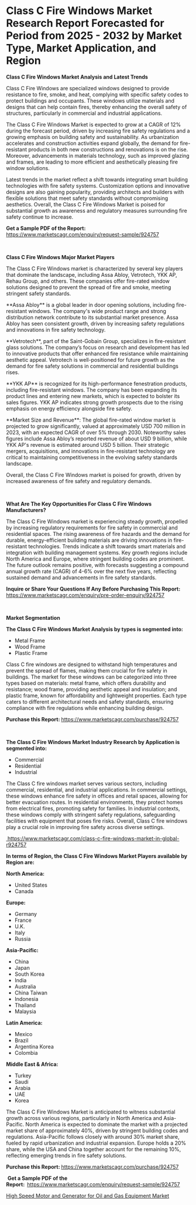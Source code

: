 <p><h1>Class C Fire Windows Market Research Report Forecasted for Period from 2025 -  2032 by Market Type, Market Application, and Region</h1></p><p><strong>Class C Fire Windows Market Analysis and Latest Trends</strong></p>
<p><p>Class C Fire Windows are specialized windows designed to provide resistance to fire, smoke, and heat, complying with specific safety codes to protect buildings and occupants. These windows utilize materials and designs that can help contain fires, thereby enhancing the overall safety of structures, particularly in commercial and industrial applications.</p><p>The Class C Fire Windows Market is expected to grow at a CAGR of 12% during the forecast period, driven by increasing fire safety regulations and a growing emphasis on building safety and sustainability. As urbanization accelerates and construction activities expand globally, the demand for fire-resistant products in both new constructions and renovations is on the rise. Moreover, advancements in materials technology, such as improved glazing and frames, are leading to more efficient and aesthetically pleasing fire window solutions.</p><p>Latest trends in the market reflect a shift towards integrating smart building technologies with fire safety systems. Customization options and innovative designs are also gaining popularity, providing architects and builders with flexible solutions that meet safety standards without compromising aesthetics. Overall, the Class C Fire Windows Market is poised for substantial growth as awareness and regulatory measures surrounding fire safety continue to increase.</p></p>
<p><strong>Get a Sample PDF of the Report:&nbsp;</strong> <a href="https://www.marketscagr.com/enquiry/request-sample/924757?utm_campaign=3095&utm_medium=2&utm_source=Github&utm_content=ia&utm_term=24032025&utm_id=class-c-fire-windows">https://www.marketscagr.com/enquiry/request-sample/924757</a></p>
<p>&nbsp;</p>
<p><strong>Class C Fire Windows Major Market Players</strong></p>
<p><p>The Class C Fire Windows market is characterized by several key players that dominate the landscape, including Assa Abloy, Vetrotech, YKK AP, Rehau Group, and others. These companies offer fire-rated window solutions designed to prevent the spread of fire and smoke, meeting stringent safety standards.</p><p>**Assa Abloy** is a global leader in door opening solutions, including fire-resistant windows. The company's wide product range and strong distribution network contribute to its substantial market presence. Assa Abloy has seen consistent growth, driven by increasing safety regulations and innovations in fire safety technology.</p><p>**Vetrotech**, part of the Saint-Gobain Group, specializes in fire-resistant glass solutions. The company’s focus on research and development has led to innovative products that offer enhanced fire resistance while maintaining aesthetic appeal. Vetrotech is well-positioned for future growth as the demand for fire safety solutions in commercial and residential buildings rises.</p><p>**YKK AP** is recognized for its high-performance fenestration products, including fire-resistant windows. The company has been expanding its product lines and entering new markets, which is expected to bolster its sales figures. YKK AP indicates strong growth prospects due to the rising emphasis on energy efficiency alongside fire safety.</p><p>**Market Size and Revenue**: The global fire-rated window market is projected to grow significantly, valued at approximately USD 700 million in 2023, with an expected CAGR of over 5% through 2030. Noteworthy sales figures include Assa Abloy’s reported revenue of about USD 9 billion, while YKK AP's revenue is estimated around USD 5 billion. Their strategic mergers, acquisitions, and innovations in fire-resistant technology are critical to maintaining competitiveness in the evolving safety standards landscape. </p><p>Overall, the Class C Fire Windows market is poised for growth, driven by increased awareness of fire safety and regulatory demands.</p></p>
<p>&nbsp;</p>
<p><strong>What Are The Key Opportunities For Class C Fire Windows Manufacturers?</strong></p>
<p><p>The Class C Fire Windows market is experiencing steady growth, propelled by increasing regulatory requirements for fire safety in commercial and residential spaces. The rising awareness of fire hazards and the demand for durable, energy-efficient building materials are driving innovations in fire-resistant technologies. Trends indicate a shift towards smart materials and integration with building management systems. Key growth regions include North America and Europe, where stringent building codes are prominent. The future outlook remains positive, with forecasts suggesting a compound annual growth rate (CAGR) of 4-6% over the next five years, reflecting sustained demand and advancements in fire safety standards.</p></p>
<p><strong>Inquire or Share Your Questions If Any Before Purchasing This Report:</strong> <a href="https://www.marketscagr.com/enquiry/pre-order-enquiry/924757?utm_campaign=3095&utm_medium=2&utm_source=Github&utm_content=ia&utm_term=24032025&utm_id=class-c-fire-windows">https://www.marketscagr.com/enquiry/pre-order-enquiry/924757</a></p>
<p>&nbsp;</p>
<p><strong>Market Segmentation</strong></p>
<p><strong>The Class C Fire Windows Market Analysis by types is segmented into:</strong></p>
<p><ul><li>Metal Frame</li><li>Wood Frame</li><li>Plastic Frame</li></ul></p>
<p><p>Class C fire windows are designed to withstand high temperatures and prevent the spread of flames, making them crucial for fire safety in buildings. The market for these windows can be categorized into three types based on materials: metal frame, which offers durability and resistance; wood frame, providing aesthetic appeal and insulation; and plastic frame, known for affordability and lightweight properties. Each type caters to different architectural needs and safety standards, ensuring compliance with fire regulations while enhancing building design.</p></p>
<p><strong>Purchase this Report:&nbsp;</strong><a href="https://www.marketscagr.com/purchase/924757?utm_campaign=3095&utm_medium=2&utm_source=Github&utm_content=ia&utm_term=24032025&utm_id=class-c-fire-windows">https://www.marketscagr.com/purchase/924757</a></p>
<p>&nbsp;</p>
<p><strong>The Class C Fire Windows Market Industry Research by Application is segmented into:</strong></p>
<p><ul><li>Commercial</li><li>Residential</li><li>Industrial</li></ul></p>
<p><p>The Class C fire windows market serves various sectors, including commercial, residential, and industrial applications. In commercial settings, these windows enhance fire safety in offices and retail spaces, allowing for better evacuation routes. In residential environments, they protect homes from electrical fires, promoting safety for families. In industrial contexts, these windows comply with stringent safety regulations, safeguarding facilities with equipment that poses fire risks. Overall, Class C fire windows play a crucial role in improving fire safety across diverse settings.</p></p>
<p><a href="https://www.marketscagr.com/class-c-fire-windows-market-in-global-r924757?utm_campaign=3095&utm_medium=2&utm_source=Github&utm_content=ia&utm_term=24032025&utm_id=class-c-fire-windows">&nbsp;https://www.marketscagr.com/class-c-fire-windows-market-in-global-r924757</a></p>
<p><strong>In terms of Region, the Class C Fire Windows Market Players available by Region are:</strong></p>
<p>
    <p> <strong> North America: </strong>
        <ul>
            <li>United States</li>
            <li>Canada</li>
        </ul>
        </p> 
    <p> <strong> Europe: </strong>
        <ul>
            <li>Germany</li>
            <li>France</li>
            <li>U.K.</li>
            <li>Italy</li>
            <li>Russia</li>
        </ul>
        </p> 
    <p> <strong> Asia-Pacific: </strong>
        <ul>
            <li>China</li>
            <li>Japan</li>
            <li>South Korea</li>
            <li>India</li>
            <li>Australia</li>
            <li>China Taiwan</li>
            <li>Indonesia</li>
            <li>Thailand</li>
            <li>Malaysia</li>
        </ul>
        </p> 
    <p> <strong> Latin America: </strong>
        <ul>
            <li>Mexico</li>
            <li>Brazil</li>
            <li>Argentina Korea</li>
            <li>Colombia</li>
        </ul>
        </p> 
    <p> <strong> Middle East & Africa: </strong>
        <ul>
            <li>Turkey</li>
            <li>Saudi</li>
            <li>Arabia</li>
            <li>UAE</li>
            <li>Korea</li>
        </ul>
    </p>
    </p>
<p><p>The Class C Fire Windows Market is anticipated to witness substantial growth across various regions, particularly in North America and Asia-Pacific. North America is expected to dominate the market with a projected market share of approximately 40%, driven by stringent building codes and regulations. Asia-Pacific follows closely with around 30% market share, fueled by rapid urbanization and industrial expansion. Europe holds a 20% share, while the USA and China together account for the remaining 10%, reflecting emerging trends in fire safety solutions.</p></p>
<p><strong>Purchase this Report: </strong><a href="https://www.marketscagr.com/purchase/924757?utm_campaign=3095&utm_medium=2&utm_source=Github&utm_content=ia&utm_term=24032025&utm_id=class-c-fire-windows">https://www.marketscagr.com/purchase/924757</a></p>
<p>&nbsp;<strong>Get a Sample PDF of the Report:&nbsp;&nbsp;</strong><a href="https://www.marketscagr.com/enquiry/request-sample/924757?utm_campaign=3095&utm_medium=2&utm_source=Github&utm_content=ia&utm_term=24032025&utm_id=class-c-fire-windows">https://www.marketscagr.com/enquiry/request-sample/924757</a></p>
<p><strong></strong></p>
<p><p><a href="https://github.com/felishtimoti/Market-Research-Report-List-1/blob/main/high-speed-motor-and-generator-for-oil-and-gas-equipment-market.md?utm_campaign=3095&utm_medium=2&utm_source=Github&utm_content=ia&utm_term=24032025&utm_id=class-c-fire-windows">High Speed Motor and Generator for Oil and Gas Equipment Market</a></p></p>